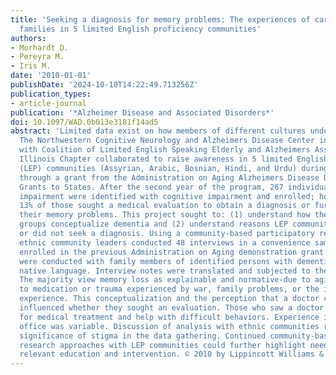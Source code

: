 ```yaml
---
title: 'Seeking a diagnosis for memory problems: The experiences of caregivers and
  families in 5 limited English proficiency communities'
authors:
- Morhardt D.
- Pereyra M.
- Iris M.
date: '2010-01-01'
publishDate: '2024-10-10T14:22:49.713256Z'
publication_types:
- article-journal
publication: '*Alzheimer Disease and Associated Disorders*'
doi: 10.1097/WAD.0b013e3181f14ad5
abstract: 'Limited data exist on how members of different cultures understand dementia.
  The Northwestern Cognitive Neurology and Alzheimers Disease Center in collaboration
  with Coalition of Limited English Speaking Elderly and Alzheimers Association-Greater
  Illinois Chapter collaborated to raise awareness in 5 limited English proficiency
  (LEP) communities (Assyrian, Arabic, Bosnian, Hindi, and Urdu) during 2005 to 2008
  through a grant from the Administration on Aging Alzheimers Disease Demonstration
  Grants to States. After the second year of the program, 267 individuals with cognitive
  impairment were identified with cognitive impairment and enrolled; however, only
  13% of those sought a medical evaluation to obtain a diagnosis or further help for
  their memory problems. This project sought to: (1) understand how these LEP community
  groups conceptualize dementia and (2) understand reasons LEP communities sought
  or did not seek a diagnosis. Using a community-based participatory research approach,
  ethnic community leaders conducted 48 interviews in a convenience sample of persons
  enrolled in the previous Administration on Aging demonstration grant. These interviews
  were conducted with family members of identified persons with dementia in their
  native language. Interview notes were translated and subjected to thematic analysis.
  The majority view memory loss as explainable and normative-due to aging, reaction
  to medication or trauma experienced by war, family problems, or the immigration
  experience. This conceptualization and the perception that a doctor cannot help
  influenced whether they sought an evaluation. Those who saw a doctor were looking
  for medical treatment and help with difficult behaviors. Experience in the doctors
  office was variable. Discussion of analysis with ethnic communities revealed the
  significance of stigma in the data gathering. Continued community-based participatory
  research approaches with LEP communities could further highlight needs for culturally
  relevant education and intervention. © 2010 by Lippincott Williams & Wilkins.'
---
```

